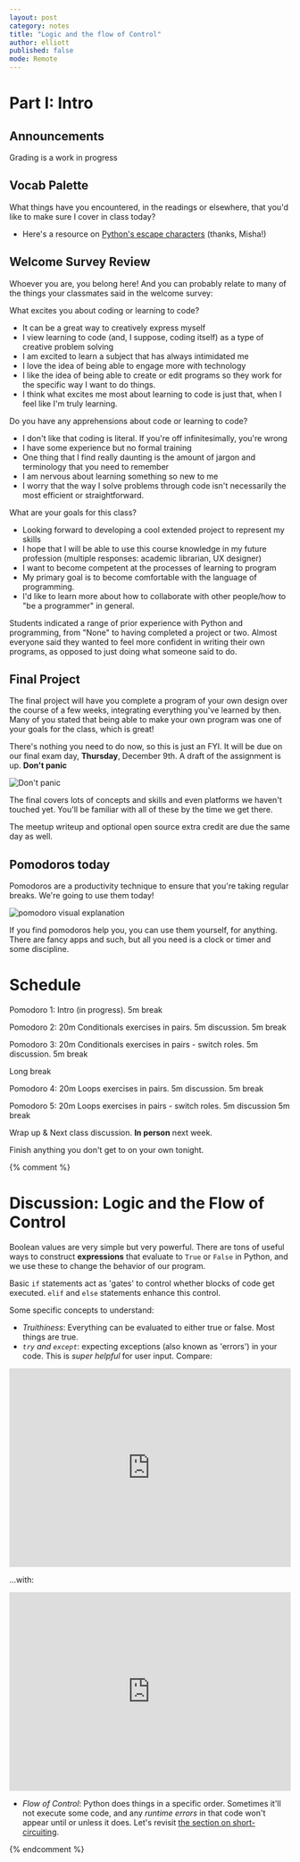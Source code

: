 ```yaml
---
layout: post
category: notes
title: "Logic and the flow of Control"
author: elliott
published: false
mode: Remote
---
```


# Part I: Intro

## Announcements

Grading is a work in progress

## Vocab Palette

What things have you encountered, in the readings or elsewhere, that you'd like to make sure I cover in class today?

* Here's a resource on [Python's escape characters](https://www.w3schools.com/python/gloss_python_escape_characters.asp) (thanks, Misha!)

## Welcome Survey Review

Whoever you are, you belong here! And you can probably relate to many of the things your classmates said in the welcome survey:

What excites you about coding or learning to code?
* It can be a great way to creatively express myself
* I view learning to code (and, I suppose, coding itself) as a type of creative problem solving
* I am excited to learn a subject that has always intimidated me
* I love the idea of being able to engage more with technology
* I like the idea of being able to create or edit programs so they work for the specific way I want to do things.
* I think what excites me most about learning to code is just that, when I feel like I'm truly learning.

Do you have any apprehensions about code or learning to code?
* I don't like that coding is literal. If you're off infinitesimally, you're wrong
* I have some experience but no formal training
* One thing that I find really daunting is the amount of jargon and terminology that you need to remember
* I am nervous about learning something so new to me
* I worry that the way I solve problems through code isn't necessarily the most efficient or straightforward.

What are your goals for this class?
* Looking forward to developing a cool extended project to represent my skills
* I hope that I will be able to use this course knowledge in my future profession (multiple responses: academic librarian, UX designer)
* I want to become competent at the processes of learning to program
* My primary goal is to become comfortable with the language of programming.
* I'd like to learn more about how to collaborate with other people/how to "be a programmer" in general.

Students indicated a range of prior experience with Python and programming, from "None" to having completed a project or two. Almost everyone said they wanted to feel more confident in writing their own programs, as opposed to just doing what someone said to do.

## Final Project

The final project will have you complete a program of your own design over the course of a few weeks, integrating everything you've learned by then. Many of you stated that being able to make your own program was one of your goals for the class, which is great!

There's nothing you need to do now, so this is just an FYI. It will be due on our final exam day, **Thursday**, December 9th. A draft of the assignment is up. **Don't panic**


![Don't panic]({{site.baseurl}}/img/dontpanic.jpg)

The final covers lots of concepts and skills and even platforms we haven't touched yet. You'll be familiar with all of these by the time we get there.

The meetup writeup and optional open source extra credit are due the same day as well.


## Pomodoros today

Pomodoros are a productivity technique to ensure that you're taking regular breaks. We're going to use them today!

![pomodoro visual explanation](https://luxafor.com/wp-content/uploads/2020/07/the-Pomodoro-Technique-3-1024x576.png)

If you find pomodoros help you, you can use them yourself, for anything. There are fancy apps and such, but all you need is a clock or timer and some discipline.

# Schedule

Pomodoro 1: Intro (in progress). 5m break

Pomodoro 2: 20m Conditionals exercises in pairs. 5m discussion. 5m break

Pomodoro 3: 20m Conditionals exercises in pairs - switch roles. 5m discussion. 5m break

Long break

Pomodoro 4: 20m Loops exercises in pairs. 5m discussion. 5m break

Pomodoro 5: 20m Loops exercises in pairs - switch roles. 5m discussion 5m break

Wrap up & Next class discussion. **In person** next week.

Finish anything you don't get to on your own tonight.

{% comment %}
# Discussion: Logic and the Flow of Control

Boolean values are very simple but very powerful.  There are tons of useful ways to
construct **expressions** that evaluate to `True` or `False` in Python, and we use these
to change the behavior of our program.

Basic `if` statements act as 'gates' to control whether blocks of code get executed.
`elif` and `else` statements enhance this control.

Some specific concepts to understand:

* *Truithiness*: Everything can be evaluated to either true or false. Most things are true.
* *`try` and `except`*: expecting exceptions (also known as 'errors') in your code. This is *super helpful* for user input. Compare:

<iframe src="https://trinket.io/embed/python3/5cc539fe20" width="100%" height="356" frameborder="0" marginwidth="0" marginheight="0" allowfullscreen></iframe>

...with:

<iframe src="https://trinket.io/embed/python3/8333113d87" width="100%" height="356" frameborder="0" marginwidth="0" marginheight="0" allowfullscreen></iframe>

* *Flow of Control*: Python does things in a specific order. Sometimes it'll not execute some code, and any *runtime errors* in that code won't appear until or unless it does. Let's revisit [the section on short-circuiting](https://books.trinket.io/pfe/03-conditional.html#short-circuit-evaluation-of-logical-expressions).

{% endcomment %}
